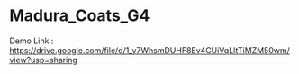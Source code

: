 # Madura_Coats_G4

Demo Link : https://drive.google.com/file/d/1_y7WhsmDUHF8Ev4CUiVqLltTiMZM50wm/view?usp=sharing
